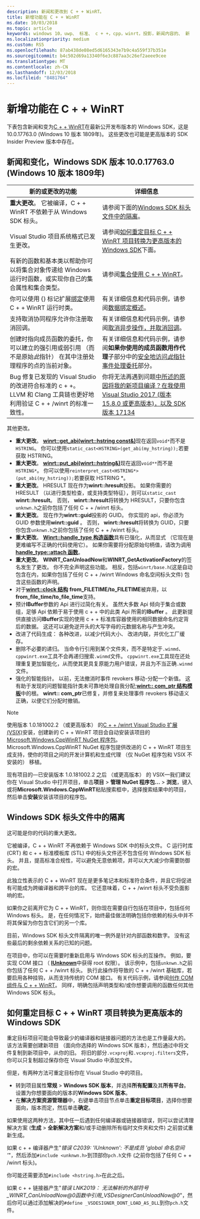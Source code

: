 ```yaml
---
description: 新闻和更改到 C + + WinRT。
title: 新增功能在 C + + WinRT
ms.date: 10/03/2018
ms.topic: article
keywords: windows 10，uwp、 标准、 c + +，cpp，winrt，投影，新闻内容的、 新
ms.localizationpriority: medium
ms.custom: RS5
ms.openlocfilehash: 87ab438de08ed5d6165343e7b9c4a559f37b351e
ms.sourcegitcommit: b4c502d69a13340f6e3c887aa3c26ef2aeee9cee
ms.translationtype: MT
ms.contentlocale: zh-CN
ms.lasthandoff: 12/03/2018
ms.locfileid: "8481764"
---
```

# <a name="whats-new-in-cwinrt"></a>新增功能在 C + + WinRT

下表包含新闻和变为[C + + WinRT](/windows/uwp/cpp-and-winrt-apis/intro-to-using-cpp-with-winrt)在最新公开发布版本的 Windows SDK，这是 10.0.17763.0 (Windows 10 版本 1809年)。 这些更改也可能是更高版本的 SDK Insider Preview 版本中存在。

## <a name="news-and-changes-in-windows-sdk-version-100177630-windows-10-version-1809"></a>新闻和变化，Windows SDK 版本 10.0.17763.0 (Windows 10 版本 1809年)

| 新的或更改的功能 | 详细信息 |
| - | - |
| **重大更改**。 它被编译，C + + WinRT 不依赖于从 Windows SDK 标头。 | 请参阅下面的[Windows SDK 标头文件中的隔离](#isolation-from-windows-sdk-header-files)。 |
| Visual Studio 项目系统格式已发生更改。 | 请参阅[如何重定目标 C + + WinRT 项目转换为更高版本的 Windows SDK](#how-to-retarget-your-cwinrt-project-to-a-later-version-of-the-windows-sdk)下面。 |
| 有新的函数和基本类以帮助你可以将集合对象传递给 Windows 运行时函数，或实现你自己的集合属性和集合类型。 | 请参阅[集合使用 C + + WinRT](collections.md)。 |
| 你可以使用 {} 标记扩展[绑定](/windows/uwp/xaml-platform/binding-markup-extension)使用 C + + WinRT 运行时类。 | 有关详细信息和代码示例，请参阅[数据绑定概述](/windows/uwp/data-binding/data-binding-quickstart)。 |
| 支持取消协同程序允许你注册取消回调。 | 有关详细信息和代码示例，请参阅[取消异步操作，并取消回调](concurrency.md#canceling-an-asychronous-operation-and-cancellation-callbacks)。 |
| 创建时指向成员函数的委托，你可以建立的强引用或弱引用 （而不是原始*此*指针） 在其中注册处理程序的点的当前对象。 | 有关详细信息和代码示例，请参阅**如果你使用的成员函数用作代理**子部分中的[安全地访问*此*指针事件处理委托](weak-references.md#safely-accessing-the-this-pointer-with-an-event-handling-delegate)部分。 |
| Bug 修复已发现的 Visual Studio 的改进符合标准的 c + +。 LLVM 和 Clang 工具链也更好地利用验证 C + + /winrt 的标准一致性。 | 你将无法再遇到问题[中所述的原因将我的新项目编译？在我使用 Visual Studio 2017 (版本 15.8.0 或更高版本)，以及 SDK 版本 17134](faq.md#why-wont-my-new-project-compile-im-using-visual-studio-2017-version-1580-or-higher-and-sdk-version-17134) |

其他更改。

- **重大更改**。 [**winrt::get_abi(winrt::hstring const&)**](/uwp/cpp-ref-for-winrt/get-abi)现在返回`void*`而不是`HSTRING`。 你可以使用`static_cast<HSTRING>(get_abi(my_hstring));`若要获取 HSTRING。
- **重大更改**。 [**winrt::put_abi(winrt::hstring&)**](/uwp/cpp-ref-for-winrt/put-abi)现在返回`void**`而不是`HSTRING*`。 你可以使用`reinterpret_cast<HSTRING*>(put_abi(my_hstring));`若要获取 HSTRING *。
- **重大更改**。 HRESULT 现在作为**winrt::hresult**投影。 如果你需要的 HRESULT （以进行类型检查，或支持类型特征），则可以`static_cast` **winrt::hresult**。 否则， **winrt::hresult**将转换为 HRESULT，只要你包含`unknwn.h`之前你包括了任何 C + + /winrt 标头。
- **重大更改**。 现在作为**winrt::guid**投影的 GUID。 你实现的 api，你必须为 GUID 参数使用**winrt::guid** 。 否则， **winrt::hresult**将转换为 GUID，只要你包含`unknwn.h`之前你包括了任何 C + + /winrt 标头。
- **重大更改**。 [**Winrt::handle_type 构造函数**](/uwp/cpp-ref-for-winrt/handle-type#handletypehandletype-constructor)具有已强化，从而显式 （它现在是更难编写不正确的代码使用它）。 如果你需要将分配原始句柄值，请改为调用[**handle_type::attach 函数**](/uwp/cpp-ref-for-winrt/handle-type#handletypeattach-function)。
- **重大更改**。 **WINRT_CanUnloadNow**和**WINRT_GetActivationFactory**的签名发生了更改。 你不完全声明这些功能。 相反，包括`winrt/base.h`(这是自动包含在内，如果你包括了任何 C + + /winrt Windows 命名空间标头文件) 包含这些函数的声明。
- 对于[**winrt::clock 结构**](/uwp/cpp-ref-for-winrt/clock) **from_FILETIME/to_FILETIME**被弃用，以**from_file_time/to_file_time**支持。
- 预计**IBuffer**参数的 Api 进行过简化有关。 虽然大多数 Api 倾向于集合或数组，足够 Api 依赖于易于使用 c + + 中的此类 Api 所需的**IBuffer** 。 此更新提供直接访问**IBuffer**实现的使用 c + + 标准库容器使用的相同数据命名约定背后的数据。 这还可以避免逆开头的大写字母的元数据名称与产生冲突。
- 改进了代码生成： 各种改进，以减少代码大小、 改进内联，并优化工厂缓存。
- 删除不必要的递归。 当命令行引用到某个文件夹，而不是特定于`.winmd`、`cppwinrt.exe`工具不会再递归搜索`.winmd`文件。 `cppwinrt.exe`工具现在还处理重复更加智能化，从而使其更具复原能力用户错误，并且为不当正确`.winmd`文件。
- 强化的智能指针。 以前，无法撤消时事件 revokers 移动-分配一个新值。 这有助于发现的问题智能指针类未可靠地处理自我分配;[**winrt:: com_ptr 结构模板**](/uwp/cpp-ref-for-winrt/com-ptr)中的根。 **winrt:: com_ptr**已修复，并修复来处理事件 revokers 移动语义正确，以便它们分配时撤销。

> [!NOTE]
> 使用版本 1.0.181002.2 （或更高版本） 的[C + + /winrt Visual Studio 扩展 (VSIX)](intro-to-using-cpp-with-winrt.md#visual-studio-support-for-cwinrt-and-the-vsix)安装，创建新的 C + + WinRT 项目会自动安装该项目的[Microsoft.Windows.CppWinRT NuGet 程序包](https://www.nuget.org/packages/Microsoft.Windows.CppWinRT/)。 Microsoft.Windows.CppWinRT NuGet 程序包提供改进的 C + + WinRT 项目生成支持，使你的项目之间的开发计算机和生成代理 （仅 NuGet 程序包和 VSIX 不安装的） 移植。
>
> 现有项目的&mdash;已安装版本 1.0.181002.2 之后 （或更高版本） 的 VSIX&mdash;我们建议你在 Visual Studio 中打开项目，单击**项目** \> **管理 NuGet 程序包...** \> **浏览**，键入或将**Microsoft.Windows.CppWinRT**粘贴搜索框中，选择搜索结果中的项目，然后单击**安装**安装该项目的程序包。


## <a name="isolation-from-windows-sdk-header-files"></a>Windows SDK 标头文件中的隔离

这可能是你的代码的重大更改。

它被编译，C + + WinRT 不再依赖于 Windows SDK 中的标头文件。 C 运行时库 (CRT) 和 c + + 标准模板库 (STL) 中的标头文件还不包含任何 Windows SDK 标头。 并且，提高标准合规性，可以避免无意依赖项，并可以大大减少你需要防御的宏。

此独立性表示的 C + + WinRT 现在是更多笔记本和标准符合条件，并且它将促进有可能成为跨编译器和跨平台的库。 它还意味着，C + + /winrt 标头不受负面影响的宏。

如果你之前离开它为 C + + WinRT，则你现在需要自行包括在项目中，包括任何 Windows 标头。 是，在任何情况下，始终最佳做法明确包括你依赖的标头中并不将其保留为你包含它们的另一个库。

目前，Windows SDK 标头文件隔离的唯一例外是针对内部函数和数字。 没有这些最后的剩余依赖关系的已知的问题。

在项目中，你可以在需要时重新启用与 Windows SDK 标头的互操作。 例如，要实现 COM 接口 （ [**IUnknown**](https://msdn.microsoft.com/library/windows/desktop/ms680509)中获得 root 权限）。 该示例中，包括`unknwn.h`之前你包括了任何 C + + /winrt 标头。 执行此操作将导致的 C + + /winrt 基础库，若要启用各种挂钩，从而支持传统的 COM 接口。 有关代码示例，请参阅[创作 COM 组件与 C + + WinRT](author-coclasses.md)。 同样，明确包括声明类型和/或你想要调用的函数任何其他 Windows SDK 标头。

## <a name="how-to-retarget-your-cwinrt-project-to-a-later-version-of-the-windows-sdk"></a>如何重定目标 C + + WinRT 项目转换为更高版本的 Windows SDK

重定目标项目可能会导致最少的编译器和链接器问题的方法也是工作量最大的。 该方法需要创建新项目 （面向你选择的 Windows SDK 版本），然后通过中将文件复制到新项目中，从你的旧。 将旧的部分`.vcxproj`和`.vcxproj.filters`文件，你可以只复制超过保存你在 Visual Studio 中添加文件。

但是，有两种方法可重定目标你在 Visual Studio 中的项目。

- 转到项目属性**常规** \> **Windows SDK 版本**，并选择**所有配置**及其**所有平台**。 设置为你想要面向的版本的**Windows SDK 版本**。
- 在**解决方案资源管理器**中，右键单击项目节点单击**重定目标项目**，选择你想要面向，版本而定，然后单击**确定**。

如果使用这两种方法，其中任一后遇到任何编译器或链接器错误，则可以尝试清理解决方案 (**生成** > **全新解决方案**和/或手动删除所有临时文件夹和文件) 之前尝试重新生成。

如果 c + + 编译器产生"*错误 C2039: 'IUnknown': 不是成员 \'global 命名空间 '*"，然后添加`#include <unknwn.h>`到顶部你`pch.h`文件 (之前你包括了任何 C + + /winrt 标头)。

你可能还需要添加`#include <hstring.h>`在此之后。

如果 c + + 链接器产生"*错误 LNK2019： 无法解析的外部符号_WINRT_CanUnloadNow@0函数中引用_VSDesignerCanUnloadNow@0*"，然后你可以通过添加解决的`#define _VSDESIGNER_DONT_LOAD_AS_DLL`到你`pch.h`文件。
